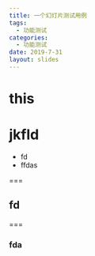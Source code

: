 ```yaml
---
title: 一个幻灯片测试用例
tags: 
  - 功能测试
categories:
  - 功能测试
date: 2019-7-31
layout: slides
---
```


# this
<!-- .slide: data-transition="convex" data-background="#1B9EF3" -->
# jkfld

- fd
- ffdas

===

## fd
<!-- .slide: data-transition="fade" data-background="#00C4B6" -->

===

### fda